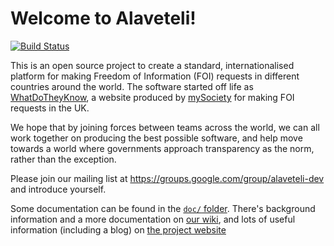 # Welcome to Alaveteli!

[![Build Status](https://secure.travis-ci.org/sebbacon/alaveteli.png)](http://travis-ci.org/sebbacon/alaveteli)

This is an open source project to create a standard, internationalised
platform for making Freedom of Information (FOI) requests in different
countries around the world. The software started off life as
[WhatDoTheyKnow](http://www.whatdotheyknow.com), a website produced by
[mySociety](http://mysociety.org) for making FOI requests in the UK.

We hope that by joining forces between teams across the world, we can
all work together on producing the best possible software, and help
move towards a world where governments approach transparency as the
norm, rather than the exception.

Please join our mailing list at
https://groups.google.com/group/alaveteli-dev and introduce yourself.

Some documentation can be found in the
[`doc/` folder](https://github.com/sebbacon/alaveteli/tree/master/doc).
There's background information and a more documentation on
[our wiki](https://github.com/sebbacon/alaveteli/wiki/Home/), and lots
of useful information (including a blog) on
[the project website](http://alaveteli.org)
